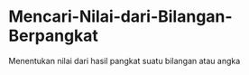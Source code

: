 # Mencari-Nilai-dari-Bilangan-Berpangkat
Menentukan nilai dari hasil pangkat suatu bilangan atau angka
